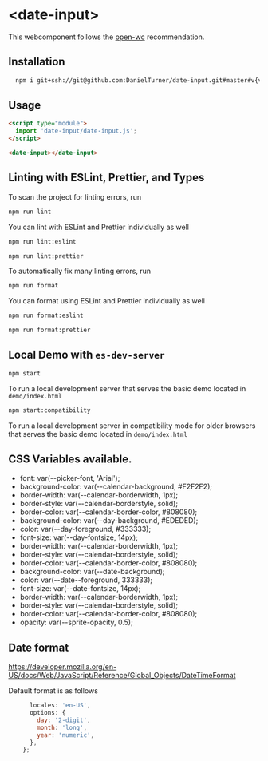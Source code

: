 # \<date-input>

This webcomponent follows the [open-wc](https://github.com/open-wc/open-wc) recommendation.

## Installation
```bash
  npm i git+ssh://git@github.com:DanielTurner/date-input.git#master#v{version},
```

## Usage
```html
<script type="module">
  import 'date-input/date-input.js';
</script>

<date-input></date-input>
```

## Linting with ESLint, Prettier, and Types
To scan the project for linting errors, run
```bash
npm run lint
```

You can lint with ESLint and Prettier individually as well
```bash
npm run lint:eslint
```
```bash
npm run lint:prettier
```

To automatically fix many linting errors, run
```bash
npm run format
```

You can format using ESLint and Prettier individually as well
```bash
npm run format:eslint
```
```bash
npm run format:prettier
```

## Local Demo with `es-dev-server`
```bash
npm start
```
To run a local development server that serves the basic demo located in `demo/index.html`

```bash
npm start:compatibility
```
To run a local development server in compatibility mode for older browsers that serves the basic demo located in `demo/index.html`

## CSS Variables available.
* font: var(--picker-font, 'Arial');
* background-color: var(--calendar-background, #F2F2F2);
* border-width: var(--calendar-borderwidth, 1px);
* border-style: var(--calendar-borderstyle, solid);
* border-color: var(--calendar-border-color, #808080);
* background-color: var(--day-background, #EDEDED);
* color: var(--day-foreground, #333333);
* font-size: var(--day-fontsize, 14px);
* border-width: var(--calendar-borderwidth, 1px);
* border-style: var(--calendar-borderstyle, solid);
* border-color: var(--calendar-border-color, #808080);
* background-color: var(--date-background);
* color: var(--date--foreground, 333333);
* font-size: var(--date-fontsize, 14px);
* border-width: var(--calendar-borderwidth, 1px);
* border-style: var(--calendar-borderstyle, solid);
* border-color: var(--calendar-border-color, #808080);
* opacity: var(--sprite-opacity, 0.5);


## Date format
https://developer.mozilla.org/en-US/docs/Web/JavaScript/Reference/Global_Objects/DateTimeFormat

Default format is as follows

```javascript    this.format = {
      locales: 'en-US',
      options: {
        day: '2-digit',
        month: 'long',
        year: 'numeric',
      },
    };
```
